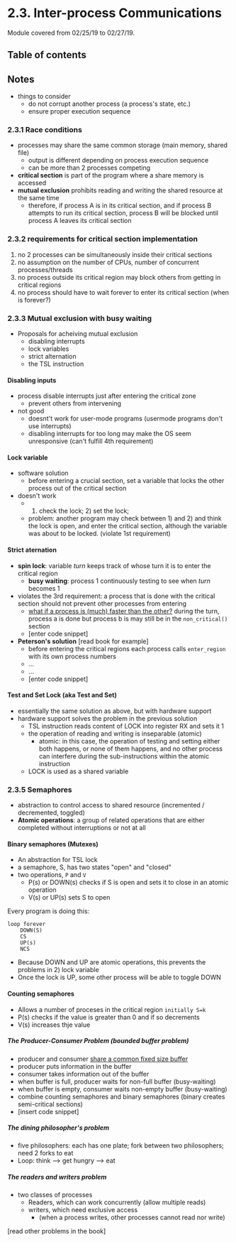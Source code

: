 # 2.3. Inter-process Communications

Module covered from 02/25/19 to 02/27/19. 

## Table of contents



## Notes

- things to consider
  - do not corrupt another process (a process's state, etc.)
  - ensure proper execution sequence

### 2.3.1 Race conditions

- processes may share the same common storage (main memory, shared file)
  - output is different depending on process execution sequence 
  - can be more than 2 processes competing 
- **critical section** is part of the program where a share memory is accessed 
- **mutual exclusion** prohibits reading and writing the shared resource at the same time 
  - therefore, if process A is in its critical section, and if process B attempts to run its critical section, process B will be blocked until process A leaves its critical section 

### 2.3.2 requirements for critical section implementation

1. no 2 processes can be simultaneously inside their critical sections 
2. no assumption on the number of CPUs, number of concurrent processes/threads
3. no process outside its critical region may block others from getting in critical regions 
4. no process should have to wait forever to enter its critical section (when is forever?)

### 2.3.3 Mutual exclusion with busy waiting

- Proposals for acheiving mutual exclusion
  - disabling interrupts
  - lock variables 
  - strict alternation
  - the TSL instruction 

#### Disabling inputs

- process disable interrupts just after entering the critical zone 
  - prevent others from intervening 
- not good
  - doesnt't work for user-mode programs (usermode programs don't use interrupts)
  - disabling interrupts for too long may make the OS seem unresponsive (can't fulfill 4th requirement)

#### Lock variable

- software solution
  - before entering a crucial section, set a variable that locks the other process out of the critical section 
- doesn't work
  - 1) check the lock; 2) set the lock; 
  - problem: another program may check between 1) and 2) and think the lock is open, and enter the critical section, although the variable was about to be locked. (violate 1st requirement)

#### Strict aternation

- **spin lock**: variable *turn* keeps track of whose turn it is to enter the critical region
  - **busy waiting**: process 1 continuously testing to see when *turn* becomes 1
- violates the 3rd requirement: a process that is done with the critical section should not prevent other processes from entering
  - <u>what if a process is (much) faster than the other?</u> during the turn, process a is done but process b is may still be in the `non_critical()` section
  - [enter code snippet]
- **Peterson's solution** [read book for example]
  - before entering the critical regions each process calls `enter_region` with its own process numbers
  - ...
  - ...
  - [enter code snippet]

#### Test and Set Lock (aka Test and Set)

- essentially the same solution as above, but with hardware support
- hardware support solves the problem in the previous solution 
  - TSL instruction reads content of LOCK into register RX and sets it 1
  - the operation of reading and writing is inseparable (atomic)
    - atomic: in this case, the operation of testing and setting either both happens, or none of them happens, and no other process can interfere during the sub-instructions within the atomic instruction 
  - LOCK is used as a shared variable 

### 2.3.5 Semaphores 

- abstraction to control access to shared resource (incremented / decremented, toggled)
- **Atomic operations**: a group of related operations that are either completed without interruptions or not at all 

#### Binary semaphores (Mutexes)

- An abstraction for TSL lock
- a semaphore, S, has two states "open" and "closed"
- two operations, `P` and `V`
  - P(s) or DOWN(s) checks if S is open and sets it to close in an atomic operation 
  - V(s) or UP(s)  sets S to open 

Every program is doing this: 

```
loop forever
	DOWN(S)
	CS
	UP(s)
	NCS
```

- Because DOWN and UP are atomic operations, this prevents the problems in 2) lock variable 
- Once the lock is UP, some other process will be able to toggle DOWN

#### Counting semaphores

- Allows a number of proceses in the critical region `initially S=k`
- P(s) checks if the value is greater than 0 and if so decrements 
- V(s) increases thje value 

##### The Producer-Consumer Problem (bounded buffer problem)

- producer and consumer <u>share a common fixed size buffer</u> 
- producer puts information in the buffer 
- consumer takes information out of the buffer 
- when buffer is full, producer waits for non-full buffer (busy-waiting)
- when buffer is empty, consumer waits non-empty buffer (busy-waiting)
- combine counting semaphores and binary semaphores (binary creates semi-critical sections)
- [insert code snippet]

##### The dining philosopher's problem

- five philosophers: each has one plate; fork between two philosophers; need 2 forks to eat
- Loop: think —> get hungry —> eat

##### The readers and writers problem 

- two classes of processes
  - Readers, which can work concurrently (allow multiple reads)
  - writers, which need exclusive access 
    - (when a process writes, other processes cannot read nor write)

[read other problems in the book]
